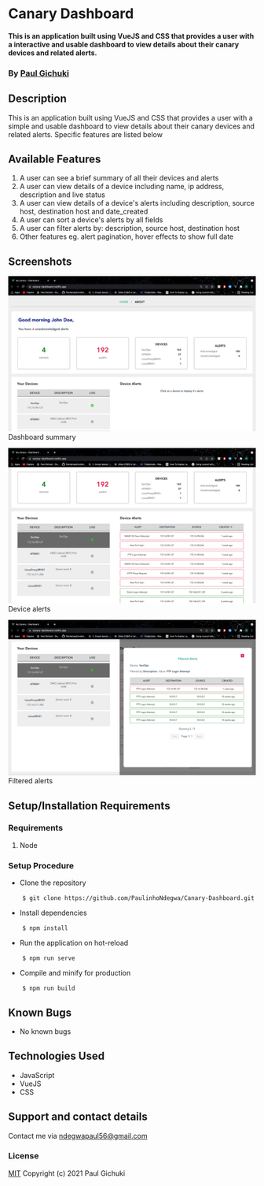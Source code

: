 # Canary Dashboard
#### This is an application built using VueJS and CSS that provides a user with a interactive and usable dashboard to view details about their canary devices and related alerts. 

### By [Paul Gichuki](https://paulgichuki.netlify.com/)
## Description
This is an application built using VueJS and CSS that provides a user with a simple and usable dashboard to view details about their canary devices and related alerts. Specific features are listed below
## Available Features
1. A user can see a brief summary of all their devices and alerts
2. A user can view details of a device including name, ip address, description and live status
3. A user can view details of a device's alerts including description, source host, destination host and date_created
4. A user can sort a device's alerts by all fields
5. A user can filter alerts by: description, source host, destination host
6. Other features eg. alert pagination, hover effects to show full date

## Screenshots
![alt text](https://github.com/PaulinhoNdegwa/Canary-Dashboard/blob/master/screenshots/dash-summary.png?raw=true)
Dashboard summary

![alt text](https://github.com/PaulinhoNdegwa/Canary-Dashboard/blob/master/screenshots/device-alerts.png?raw=true)
Device alerts

![alt text](https://github.com/PaulinhoNdegwa/Canary-Dashboard/blob/master/screenshots/filtered-alerts.png?raw=true)
Filtered alerts
## Setup/Installation Requirements
### Requirements
1. Node

### Setup Procedure
* Clone the repository
```
    $ git clone https://github.com/PaulinhoNdegwa/Canary-Dashboard.git
```
* Install dependencies  
```
    $ npm install
```
* Run the application on hot-reload
```
    $ npm run serve
```
* Compile and minify for production
```
    $ npm run build
```
## Known Bugs
* No known bugs
## Technologies Used
* JavaScript
* VueJS
* CSS
## Support and contact details
Contact me via ndegwapaul56@gmail.com
### License
[MIT](https://github.com/PaulinhoNdegwa/Canary-Dashboard/blob/master/license)
Copyright (c) 2021 Paul Gichuki
